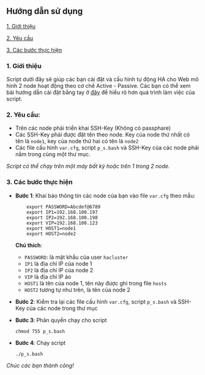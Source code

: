 ## Hướng dẫn sử dụng

[1. Giới thiệu ](#1)

[2. Yêu cầu](#2)

[3. Các bước thực hiện](#3)

<a name="1"></a>
### 1. Giới thiệu

Script dưới đây sẽ giúp các bạn cài đặt và cấu hình tự động HA cho Web mô hình 2 node hoạt động theo cơ chế Active - Passive. Các bạn có thể xem bài hướng dẫn cài đặt bằng tay ở <a href="https://github.com/hoangdh/ghichep-HA/blob/master/Pacemaker_Corosync/1.Huong-dan-cai-dat-Pacemaker-Corosync.md">đây</a> để hiểu rõ hơn quá trình làm việc của script.

<a name="2"></a>
### 2. Yêu cầu:

- Trên các node phải triển khai SSH-Key (Không có passphare)
- Các SSH-Key phải được đặt tên theo node. Key của node thứ nhất có tên là `node1`, key của node thứ hai có tên là `node2`
- Các file cấu hình `var.cfg`, script `p_s.bash` và SSH-Key của các node phải nằm trong cùng một thư mục.

*Script có thể chạy trên một máy bất kỳ hoặc trên 1 trong 2 node.*

<a name="3"></a>
### 3. Các bước thực hiện

- **Bước 1**: Khai báo thông tin các node của bạn vào file `var.cfg` theo mẫu:

    ```
        export PASSWORD=Abcdef@6789
        export IP1=192.168.100.197
        export IP2=192.168.100.198
        export VIP=192.168.100.123
        export HOST1=node1
        export HOST2=node2
    ```
    
    **Chú thích**:
    - `PASSWORD`: là mật khẩu của user `hacluster`
    - `IP1` là địa chỉ IP của node 1
    - `IP2` là địa chỉ IP của node 2
    - `VIP` là địa chỉ IP ảo
    - `HOST1` là tên của node 1, tên này được ghi trong file `hosts`
    - `HOST2` tương tự như trên, là tên của node 2

- **Bước 2**: Kiểm tra lại các file cấu hình `var.cfg`, script `p_s.bash` và SSH-Key của các node trong thư mục

- **Bước 3**: Phân quyền chạy cho script
    
    ```
    chmod 755 p_s.bash
    ```
- **Bước 4**: Chạy script

    ```
    ./p_s.bash
    ```
    
*Chúc các bạn thành công!*